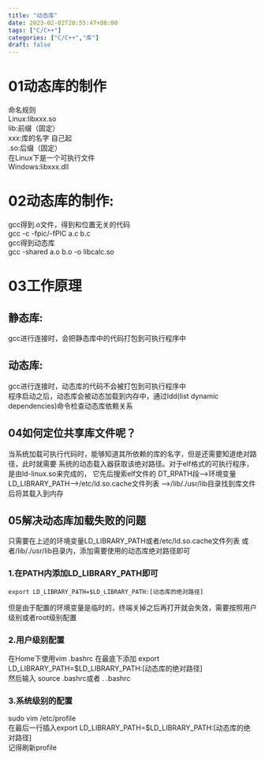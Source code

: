 ```yaml
---
title: "动态库"
date: 2023-02-02T20:55:47+08:00
tags: ["C/C++"]
categories: ["C/C++","库"]
draft: false
---
```

# 01动态库的制作
命名规则  
Linux:libxxx.so  
lib:前缀（固定）  
xxx:库的名字 自己起  
.so:后缀（固定）  
在Linux下是一个可执行文件  
Windows:libxxx.dll  

# 02动态库的制作:  
gcc得到.o文件，得到和位置无关的代码  
gcc -c -fpic/-fPIC a.c b.c  
gcc得到动态库  
gcc -shared a.o b.o -o libcalc.so 

# 03工作原理
## 静态库:
gcc进行连接时，会把静态库中的代码打包到可执行程序中  
## 动态库:
gcc进行连接时，动态库的代码不会被打包到可执行程序中  
程序启动之后，动态库会被动态加载到内存中，通过ldd(list dynamic dependencies)命令检查动态库依赖关系  

## 04如何定位共享库文件呢？  
当系统加载可执行代码时，能够知道其所依赖的库的名字，但是还需要知道绝对路径，此时就需要
系统的动态载入器获取该绝对路径。对于elf格式的可执行程序，是由ld-linux.so来完成的，
它先后搜索elf文件的 DT_RPATH段-->环境变量LD_LIBRARY_PATH-->/etc/ld.so.cache文件列表
-->/lib/./usr/lib目录找到库文件后将其载入到内存

## 05解决动态库加载失败的问题
只需要在上述的环境变量LD_LIBRARY_PATH或者/etc/ld.so.cache文件列表
或者/lib/./usr/lib目录内，添加需要使用的动态库绝对路径即可

### 1.在PATH内添加LD_LIBRARY_PATH即可
```shell
export LD_LIBRARY_PATH=$LD_LIBRARY_PATH:[动态库的绝对路径]
```
但是由于配置的环境变量是临时的，终端关掉之后再打开就会失效，需要按照用户级别或者root级别配置


### 2.用户级别配置  
在Home下使用vim .bashrc 在最底下添加 export LD_LIBRARY_PATH=$LD_LIBRARY_PATH:[动态库的绝对路径]  
然后输入 source .bashrc或者 . .bashrc

### 3.系统级别的配置
sudo vim /etc/profile  
在最后一行插入export LD_LIBRARY_PATH=$LD_LIBRARY_PATH:[动态库的绝对路径]  
记得刷新profile 
